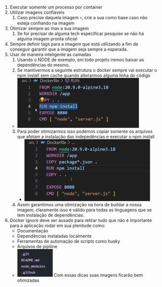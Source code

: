 1. Executar somente um processo por container
2.  Utilizar imagens confiaveis 
	1. Caso precise daquela imagem 💀, crie a sua como base caso não esteja confiando na imagem
3. Otimizar sempre ao max a sua imagem
	1. Se for precisar de alguma tech especificar pesquise se não há alguma imagem pronta oficial 
4. Sempre definir tags para a imagem que está utilizando a fim de conseguir garantir que a imagem seja sempre a esperada. 
5. Usar de maneira inteligente as camadas
	1. Usando o NODE de exemplo, em todo projeto iremos baixar as dependências do mesmo.
	2. Se mantivermos a seguinte estrutura o docker sempre vai executar o npm install sem cache quando alterarmos alguma linha do código
	-  ![](assets/Pasted%20image%2020240610095210.png)
	3. Para poder otimizarmos isso podemos copiar somente os arquivos que afetam a instalação das indepedências e executar o npm install 
		- ![](assets/Pasted%20image%2020240610095555.png)
	4. Assim garantimos uma otimização na hora de buildar a nossa imagem, claramente isso é válido para todas as linguagens que se tem instalação de dependências.
6. Docker ignore deve ser ausado para retirar tudo que não é importante para a aplicação rodar em sua plenitude como: 
	- Documentação 
	- Dependências instaladas localmente 
	- Ferramentas de automação de scripts como husky
	- Arquivos de pipiline
	- ![](assets/Pasted%20image%2020240610101954.png)
Com essas dicas suas imagens ficarão bem otimizadas 